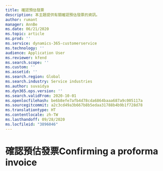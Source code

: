 ```yaml
---
title: 確認預估發票
description: 本主題提供有關確認預估發票的資訊。
author: rumant
manager: AnnBe
ms.date: 06/21/2020
ms.topic: article
ms.prod: ''
ms.service: dynamics-365-customerservice
ms.technology: ''
audience: Application User
ms.reviewer: kfend
ms.search.scope: ''
ms.custom: ''
ms.assetid: ''
ms.search.region: Global
ms.search.industry: Service industries
ms.author: suvaidya
ms.dyn365.ops.version: ''
ms.search.validFrom: 2020-10-01
ms.openlocfilehash: be6b8efe7afb4d78cda6864baaa687a9c005117a
ms.sourcegitcommit: a2c3cd49a3b667b8b5edaa31788b4b9b1f728d78
ms.translationtype: HT
ms.contentlocale: zh-TW
ms.lasthandoff: 09/28/2020
ms.locfileid: "3896046"
---
```

# <a name="confirming-a-proforma-invoice"></a><span data-ttu-id="e11ac-103">確認預估發票</span><span class="sxs-lookup"><span data-stu-id="e11ac-103">Confirming a proforma invoice</span></span>
